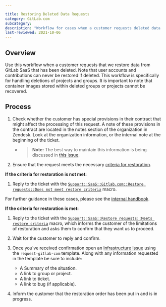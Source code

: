 ```yaml
---

title: Restoring Deleted Data Requests
category: GitLab.com
subcategory:
description: "Workflow for cases when a customer requests deleted data to be restored on GitLab.com."
last-reviewed: 2021-10-06
---
```




## Overview

Use this workflow when a customer requests that we restore data from GitLab SaaS that has been deleted. Note that user accounts and contributions can never be restored if deleted. This workflow is specifically for handling deletions of projects and groups. It is important to note that container images stored within deleted groups or projects cannot be recovered.

## Process

1. Check whether the customer has special provisions in their contract that might affect the processing of this request. A note of these provisions in the contract are located in the notes section of the organization in Zendesk. Look at the organization information, or the internal note at the beginning of the ticket.
   - >**Note:** The best way to maintain this information is being discussed in [this issue](https://gitlab.com/gitlab-com/support/support-team-meta/-/issues/2944).
1. Ensure that the request meets the necessary [criteria for restoration](https://about.gitlab.com/support/gitlab-com-policies/#restoration-of-deleted-data).

**If the criteria for restoration is not met:**

1. Reply to the ticket with the [`Support::SaaS::Gitlab.com::Restore requests::Does not meet restore criteria`](https://gitlab.com/gitlab-com/support/zendesk-global/macros/-/blob/master/active/Support/SaaS/GitLab.com/Restore%20requests/Does%20not%20meet%20criteria.md?ref_type=heads) macro.

For further guidance in these cases, please see the [internal handbook](https://internal.gitlab.com/handbook/support/#data-restore-requests-exemptions).

**If the criteria for restoration is met:**

1. Reply to the ticket with the [`Support::SaaS::Restore requests::Meets restore criteria`](https://gitlab.com/gitlab-com/support/zendesk-global/macros/-/blob/master/active/Support/SaaS/GitLab.com/Restore%20requests/Meets%20criteria.md?ref_type=heads) macro, which informs the customer of the limitations of restoration and asks them to confirm that they want us to proceed.
1. Wait for the customer to reply and confirm.
1. Once you've received confirmation open an [Infrastructure Issue](https://gitlab.com/gitlab-com/gl-infra/infrastructure/issues/new?issuable_template=request-gitlab-com) using the `request-gitlab-com` template. Along with any information requested in the template be sure to include:

   - A Summary of the situation.
   - A link to group or project.
   - A link to ticket.
   - A link to bug (if applicable).
1. Inform the customer that the restoration order has been put in and is in progress.
